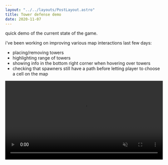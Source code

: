 ```yaml
---
layout: "../../layouts/PostLayout.astro"
title: Tower defense demo
date: 2020-11-07
---
```


quick demo of the current state of the game.

i've been working on improving various map interactions last few days:

- placing/removing towers
- highlighting range of towers
- showing info in the bottom right corner when hovering over towers
- checking that spawners still have a path before letting player to choose a
  cell on the map

<video controls autoplay loop muted width="100%">
    <source src='/img/dlog/td-demo.mp4' />
</video>
